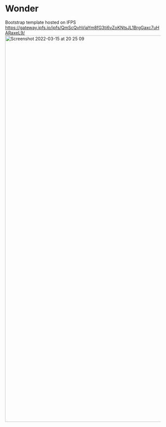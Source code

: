 # Wonder
 Bootstrap template hosted on IFPS 
 https://gateway.ipfs.io/ipfs/QmScQvhViaYm8fG3ti6vZoKNtsJL1BrgGaxc7uHARaxeL9/
<img width="1251" alt="Screenshot 2022-03-15 at 20 25 09" src="https://user-images.githubusercontent.com/7381165/158456357-695ad5ba-c7d0-4d86-9a2c-6571818e109f.png">
